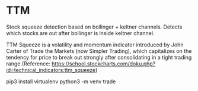 # TTM
Stock squeeze detection based on bollinger + keltner channels.
Detects which stocks are out after bollinger is inside keltner channel.


TTM Squeeze is a volatility and momentum indicator introduced by John Carter of Trade the Markets (now Simpler Trading), which capitalizes on the tendency for price to break out strongly after consolidating in a tight trading range.(Reference: https://school.stockcharts.com/doku.php?id=technical_indicators:ttm_squeeze)



pip3 install virtualenv
python3 -m venv trade
